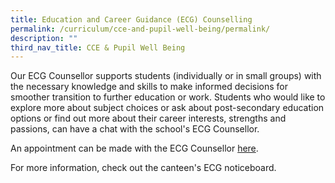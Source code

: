 ```yaml
---
title: Education and Career Guidance (ECG) Counselling
permalink: /curriculum/cce-and-pupil-well-being/permalink/
description: ""
third_nav_title: CCE & Pupil Well Being
---
```

Our ECG Counsellor supports students (individually or in small groups) with the necessary knowledge and skills to make informed decisions for smoother transition to further education or work. Students who would like to explore more about subject choices or ask about post-secondary education options or find out more about their career interests, strengths and passions, can have a chat with the school's ECG Counsellor.

An appointment can be made with the ECG Counsellor [here](https://go.gov.sg/ecgcamkss).

For more information, check out the canteen's ECG noticeboard.


